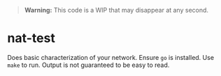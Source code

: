 > **Warning:** This code is a WIP that may disappear at any second.

# nat-test

Does basic characterization of your network. Ensure `go` is installed. Use `make` to run.
Output is not guaranteed to be easy to read.
